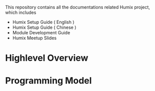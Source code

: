 This repository contains all the documentations related Humix project, which includes
* Humix Setup Guide ( English ) 
* Humix Setup Guide ( Chinese ) 
* Module Development Guide 
* Humix Meetup Slides


# Highlevel Overview 

# Programming Model